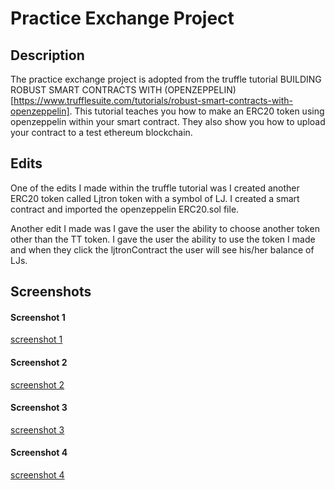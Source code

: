 # Practice Exchange Project

## Description

The practice exchange project is adopted from the truffle tutorial BUILDING ROBUST SMART CONTRACTS WITH (OPENZEPPELIN)[https://www.trufflesuite.com/tutorials/robust-smart-contracts-with-openzeppelin]. This tutorial teaches you how to make an ERC20 token using openzeppelin within your smart contract. They also show you how to upload your contract to a test ethereum blockchain.

## Edits

One of the edits I made within the truffle tutorial was I created another ERC20 token called Ljtron token with a symbol of LJ. I created a smart contract and imported the openzeppelin ERC20.sol file.

Another edit I made was I gave the user the ability to choose another token other than the TT token. I gave the user the ability to use the token I made and when they click the ljtronContract the user will see his/her balance of LJs.

## Screenshots

#### Screenshot 1
[screenshot 1](/screenshots/screenshot-2020-10-12-19-14-38.png)

#### Screenshot 2
[screenshot 2](/screenshots/screenshot-2020-10-12-19-14-56.png)

#### Screenshot 3
[screenshot 3](/screenshots/screenshot-2020-10-12-19-16-31.png)

#### Screenshot 4
[screenshot 4](/screenshots/screenshot-2020-10-12-19-17-29.png)